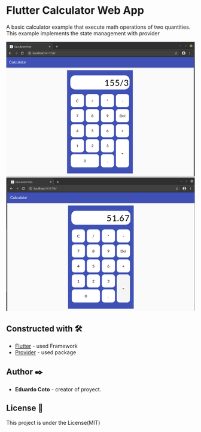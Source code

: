 # Flutter Calculator Web App

A basic calculator example that execute math operations of two quantities. This example implements the state management 
with provider

![](screenshot1.png)
![](screenshot2.png)

## Constructed with 🛠️

- [Flutter](https://flutter.dev) - used Framework
- [Provider](https://pub.dev/packages/provider#-installing-tab-) - used package

## Author ✒️

- **Eduardo Coto** - creator of proyect.

## License 📄

<p> This project is under the License(MIT)</p>